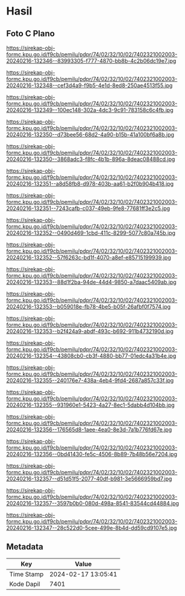 # Hasil

## Foto C Plano

https://sirekap-obj-formc.kpu.go.id/f9cb/pemilu/pdpr/74/02/32/10/02/7402321002003-20240216-132346--83993305-f777-4870-bb8b-4c2b06dc19e7.jpg

https://sirekap-obj-formc.kpu.go.id/f9cb/pemilu/pdpr/74/02/32/10/02/7402321002003-20240216-132348--cef3d4a9-f9b5-4e1d-8ed8-250ae4513f55.jpg

https://sirekap-obj-formc.kpu.go.id/f9cb/pemilu/pdpr/74/02/32/10/02/7402321002003-20240216-132349--100ec148-302a-4dc3-9c91-783158c6c4fb.jpg

https://sirekap-obj-formc.kpu.go.id/f9cb/pemilu/pdpr/74/02/32/10/02/7402321002003-20240216-132350--d73bee56-68d2-4a90-b15b-41a100bf6a8b.jpg

https://sirekap-obj-formc.kpu.go.id/f9cb/pemilu/pdpr/74/02/32/10/02/7402321002003-20240216-132350--3868adc3-f8fc-4b1b-896a-8deac08488cd.jpg

https://sirekap-obj-formc.kpu.go.id/f9cb/pemilu/pdpr/74/02/32/10/02/7402321002003-20240216-132351--a8d58fb8-d978-403b-aa61-b2f0b904b418.jpg

https://sirekap-obj-formc.kpu.go.id/f9cb/pemilu/pdpr/74/02/32/10/02/7402321002003-20240216-132351--7243cafb-c037-49eb-9fe8-77681ff3e2c5.jpg

https://sirekap-obj-formc.kpu.go.id/f9cb/pemilu/pdpr/74/02/32/10/02/7402321002003-20240216-132352--0490d469-1cbd-411c-8299-5077c80a745b.jpg

https://sirekap-obj-formc.kpu.go.id/f9cb/pemilu/pdpr/74/02/32/10/02/7402321002003-20240216-132352--57f6263c-bd1f-4070-a8ef-e85715199939.jpg

https://sirekap-obj-formc.kpu.go.id/f9cb/pemilu/pdpr/74/02/32/10/02/7402321002003-20240216-132353--88d1f2ba-94de-44d4-9850-a7daac5409ab.jpg

https://sirekap-obj-formc.kpu.go.id/f9cb/pemilu/pdpr/74/02/32/10/02/7402321002003-20240216-132353--b059018e-fb78-4be5-b05f-26afbf0f7574.jpg

https://sirekap-obj-formc.kpu.go.id/f9cb/pemilu/pdpr/74/02/32/10/02/7402321002003-20240216-132353--b2f424a9-abdf-493c-b692-911b4732190d.jpg

https://sirekap-obj-formc.kpu.go.id/f9cb/pemilu/pdpr/74/02/32/10/02/7402321002003-20240216-132354--43808cb0-cb3f-4880-bb77-01edc4a31b4e.jpg

https://sirekap-obj-formc.kpu.go.id/f9cb/pemilu/pdpr/74/02/32/10/02/7402321002003-20240216-132355--240176e7-438a-4eb4-9fd4-2687a857c33f.jpg

https://sirekap-obj-formc.kpu.go.id/f9cb/pemilu/pdpr/74/02/32/10/02/7402321002003-20240216-132355--931960e1-5423-4a27-8ec1-5dabb4d104bb.jpg

https://sirekap-obj-formc.kpu.go.id/f9cb/pemilu/pdpr/74/02/32/10/02/7402321002003-20240216-132356--176565d8-1aee-4ea0-8e3d-7a1b776fd67e.jpg

https://sirekap-obj-formc.kpu.go.id/f9cb/pemilu/pdpr/74/02/32/10/02/7402321002003-20240216-132356--0bd41430-fe5c-4506-8b89-7b48b56e7204.jpg

https://sirekap-obj-formc.kpu.go.id/f9cb/pemilu/pdpr/74/02/32/10/02/7402321002003-20240216-132357--d51d51f5-2077-40df-b981-3e5666959bd7.jpg

https://sirekap-obj-formc.kpu.go.id/f9cb/pemilu/pdpr/74/02/32/10/02/7402321002003-20240216-132357--3597b0b0-080d-498a-8541-83544cd44884.jpg

https://sirekap-obj-formc.kpu.go.id/f9cb/pemilu/pdpr/74/02/32/10/02/7402321002003-20240216-132347--28c522d0-5cee-499e-8b4d-dd59cd9107e5.jpg


## Metadata

| Key        | Value               |
| ---------- | ------------------- |
| Time Stamp | 2024-02-17 13:05:41 |
| Kode Dapil | 7401                |



